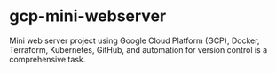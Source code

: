 # gcp-mini-webserver
Mini web server project using Google Cloud Platform (GCP), Docker, Terraform, Kubernetes, GitHub, and automation for version control is a comprehensive task.
